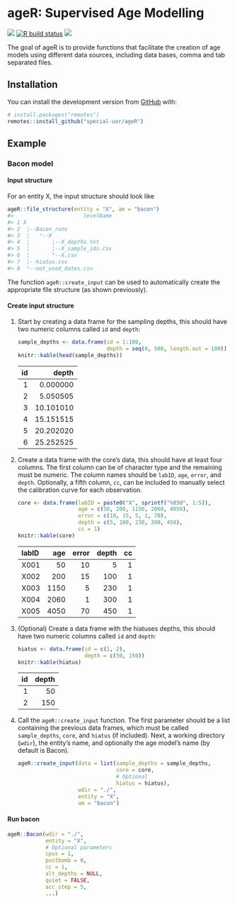 
<!-- README.md is generated from README.Rmd. Please edit that file -->

# ageR: Supervised Age Modelling

<!-- <img src="inst/images/logo.png" alt="logo" align="right" height=200px/> -->

<!-- badges: start -->

<!-- [![](https://img.shields.io/github/languages/code-size/special-uor/ageR.svg)](https://github.com/special-uor/ageR) -->

[![](https://img.shields.io/badge/devel%20version-0.1.0.900-yellow.svg)](https://github.com/special-uor/ageR)
[![R build
status](https://github.com/special-uor/ageR/workflows/R-CMD-check/badge.svg)](https://github.com/special-uor/ageR/actions)
[![](https://www.r-pkg.org/badges/version/ageR?color=black)](https://cran.r-project.org/package=ageR)
<!-- [![](https://codecov.io/gh/special-uor/ageR/branch/master/graph/badge.svg?token=Q6SYL7AOGR)](https://codecov.io/gh/special-uor/ageR) -->
<!-- badges: end -->

The goal of ageR is to provide functions that facilitate the creation of
age models using different data sources, including data bases, comma and
tab separated files.

## Installation

<!-- You can install the released version of ageR from [CRAN](https://CRAN.R-project.org) with: -->

<!-- ``` r -->

<!-- install.packages("ageR") -->

<!-- ``` -->

You can install the development version from
[GitHub](https://github.com/special-uor/ageR) with:

``` r
# install.packages("remotes")
remotes::install_github("special-uor/ageR")
```

## Example

### Bacon model

#### Input structure

For an entity X, the input structure should look like

``` r
ageR::file_structure(entity = "X", am = "bacon")
#>                      levelName
#> 1 X                           
#> 2  ¦--Bacon_runs              
#> 3  ¦   °--X                   
#> 4  ¦       ¦--X_depths.txt    
#> 5  ¦       ¦--X_sample_ids.csv
#> 6  ¦       °--X.csv           
#> 7  ¦--hiatus.csv              
#> 8  °--not_used_dates.csv
```

The function `ageR::create_input` can be used to automatically create
the appropriate file structure (as shown previously).

#### Create input structure

1.  Start by creating a data frame for the sampling depths, this should
    have two numeric columns called `id` and `depth`:
    
    ``` r
    sample_depths <- data.frame(id = 1:100,
                                depth = seq(0, 500, length.out = 100))
    knitr::kable(head(sample_depths))
    ```
    
    | id |     depth |
    | -: | --------: |
    |  1 |  0.000000 |
    |  2 |  5.050505 |
    |  3 | 10.101010 |
    |  4 | 15.151515 |
    |  5 | 20.202020 |
    |  6 | 25.252525 |
    

2.  Create a data frame with the core’s data, this should have at least
    four columns. The first column can be of character type and the
    remaining must be numeric. The column names should be `labID`,
    `age`, `error`, and `depth`. Optionally, a fifth column, `cc`, can
    be included to manually select the calibration curve for each
    observation.
    
    ``` r
    core <- data.frame(labID = paste0("X", sprintf("%03d", 1:5)),
                       age = c(50, 200, 1150, 2060, 4050),
                       error = c(10, 15, 5, 1, 70),
                       depth = c(5, 100, 230, 300, 450),
                       cc = 1)
    knitr::kable(core)
    ```
    
    | labID |  age | error | depth | cc |
    | :---- | ---: | ----: | ----: | -: |
    | X001  |   50 |    10 |     5 |  1 |
    | X002  |  200 |    15 |   100 |  1 |
    | X003  | 1150 |     5 |   230 |  1 |
    | X004  | 2060 |     1 |   300 |  1 |
    | X005  | 4050 |    70 |   450 |  1 |
    

3.  (Optional) Create a data frame with the hiatuses depths, this should
    have two numeric columns called `id` and `depth`:
    
    ``` r
    hiatus <- data.frame(id = c(1, 2),
                         depth = c(50, 150))
    knitr::kable(hiatus)
    ```
    
    | id | depth |
    | -: | ----: |
    |  1 |    50 |
    |  2 |   150 |
    

4.  Call the `ageR::create_input` function. The first parameter should
    be a list containing the previous data frames, which must be called
    `sample_depths`, `core`, and `hiatus` (if included). Next, a working
    directory (`wdir`), the entity’s name, and optionally the age
    model’s name (by default is Bacon).
    
    ``` r
    ageR::create_input(data = list(sample_depths = sample_depths, 
                                   core = core,
                                   # Optional
                                   hiatus = hiatus), 
                       wdir = "./", 
                       entity = "X",
                       am = "bacon")
    ```

#### Run bacon

``` r
ageR::Bacon(wdir = "./", 
            entity = "X", 
            # Optional parameters
            cpus = 1,
            postbomb = 0,
            cc = 1,
            alt_depths = NULL,
            quiet = FALSE,
            acc_step = 5,
            ...)
```
